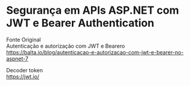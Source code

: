 # Segurança em APIs ASP.NET com JWT e Bearer Authentication

Fonte Original<br>
Autenticação e autorização com JWT e Bearero<br>
https://balta.io/blog/autenticacao-e-autorizacao-com-jwt-e-bearer-no-aspnet-7<br>


Decoder token<br>
https://jwt.io/
